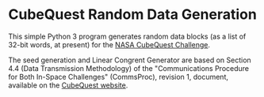 CubeQuest Random Data Generation
================================

This simple Python 3 program generates random data blocks (as a list of 32-bit
words, at present) for the
[NASA CubeQuest Challenge](http://www.nasa.gov/cubequest/).

The seed generation and Linear Congrent Generator are based on Section 4.4
(Data Transmission Methodology) of the "Communications Procedure for Both
In-Space Challenges" (CommsProc), revision 1, document, available on the
[CubeQuest website](http://www.nasa.gov/cubequest/details/).
